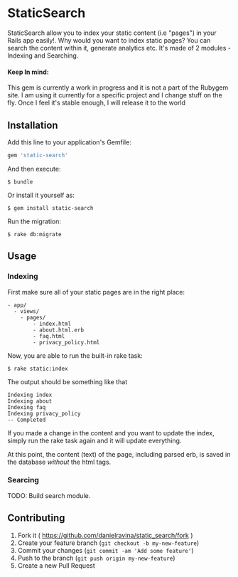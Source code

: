 # StaticSearch

StaticSearch allow you to index your static content (i.e "pages") in your Rails app easily!. Why would you want to index static pages? You can search the content within it, generate analytics etc.
It's made of 2 modules - Indexing and Searching.

#### Keep In mind:
This gem is currently a work in progress and it is not a part of the Rubygem site. I am using it currently for a specific project and I change stuff on the fly. Once I feel it's stable enough, I will release it to the world


## Installation

Add this line to your application's Gemfile:

```ruby
gem 'static-search'
```

And then execute:

    $ bundle

Or install it yourself as:

    $ gem install static-search

Run the migration:

	$ rake db:migrate

## Usage
### Indexing
First make sure all of your static pages are in the right place:

	- app/
	  - views/
	    - pages/
		    - index.html
		    - about.html.erb
		    - faq.html
		    - privacy_policy.html

Now, you are able to run the built-in rake task:

	$ rake static:index


The output should be something like that

	Indexing index
	Indexing about
	Indexing faq
	Indexing privacy_policy
	-- Completed

If	you made a change in the content and you want to update the index, simply run the rake task again and it will update everything.

At this point, the content (text) of the page, including parsed erb, is saved in the database *without* the html tags.

### Searcing

TODO: Build search module.

## Contributing

1. Fork it ( https://github.com/danielravina/static_search/fork )
2. Create your feature branch (`git checkout -b my-new-feature`)
3. Commit your changes (`git commit -am 'Add some feature'`)
4. Push to the branch (`git push origin my-new-feature`)
5. Create a new Pull Request
